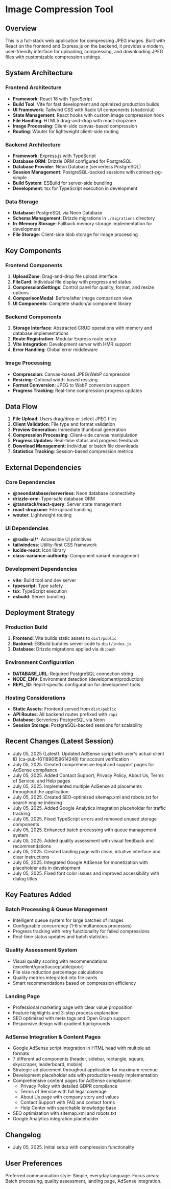 # Image Compression Tool

## Overview

This is a full-stack web application for compressing JPEG images. Built with React on the frontend and Express.js on the backend, it provides a modern, user-friendly interface for uploading, compressing, and downloading JPEG files with customizable compression settings.

## System Architecture

### Frontend Architecture
- **Framework**: React 18 with TypeScript
- **Build Tool**: Vite for fast development and optimized production builds
- **UI Framework**: Tailwind CSS with Radix UI components (shadcn/ui)
- **State Management**: React hooks with custom image compression hook
- **File Handling**: HTML5 drag-and-drop with react-dropzone
- **Image Processing**: Client-side canvas-based compression
- **Routing**: Wouter for lightweight client-side routing

### Backend Architecture
- **Framework**: Express.js with TypeScript
- **Database ORM**: Drizzle ORM configured for PostgreSQL
- **Database Provider**: Neon Database (serverless PostgreSQL)
- **Session Management**: PostgreSQL-backed sessions with connect-pg-simple
- **Build System**: ESBuild for server-side bundling
- **Development**: tsx for TypeScript execution in development

### Data Storage
- **Database**: PostgreSQL via Neon Database
- **Schema Management**: Drizzle migrations in `./migrations` directory
- **In-Memory Storage**: Fallback memory storage implementation for development
- **File Storage**: Client-side blob storage for image processing

## Key Components

### Frontend Components
1. **UploadZone**: Drag-and-drop file upload interface
2. **FileCard**: Individual file display with progress and status
3. **CompressionSettings**: Control panel for quality, format, and resize options
4. **ComparisonModal**: Before/after image comparison view
5. **UI Components**: Complete shadcn/ui component library

### Backend Components
1. **Storage Interface**: Abstracted CRUD operations with memory and database implementations
2. **Route Registration**: Modular Express route setup
3. **Vite Integration**: Development server with HMR support
4. **Error Handling**: Global error middleware

### Image Processing
- **Compression**: Canvas-based JPEG/WebP compression
- **Resizing**: Optional width-based resizing
- **Format Conversion**: JPEG to WebP conversion support
- **Progress Tracking**: Real-time compression progress updates

## Data Flow

1. **File Upload**: Users drag/drop or select JPEG files
2. **Client Validation**: File type and format validation
3. **Preview Generation**: Immediate thumbnail generation
4. **Compression Processing**: Client-side canvas manipulation
5. **Progress Updates**: Real-time status and progress feedback
6. **Download Management**: Individual or batch file downloads
7. **Statistics Tracking**: Session-based compression metrics

## External Dependencies

### Core Dependencies
- **@neondatabase/serverless**: Neon database connectivity
- **drizzle-orm**: Type-safe database ORM
- **@tanstack/react-query**: Server state management
- **react-dropzone**: File upload handling
- **wouter**: Lightweight routing

### UI Dependencies
- **@radix-ui/***: Accessible UI primitives
- **tailwindcss**: Utility-first CSS framework
- **lucide-react**: Icon library
- **class-variance-authority**: Component variant management

### Development Dependencies
- **vite**: Build tool and dev server
- **typescript**: Type safety
- **tsx**: TypeScript execution
- **esbuild**: Server bundling

## Deployment Strategy

### Production Build
1. **Frontend**: Vite builds static assets to `dist/public`
2. **Backend**: ESBuild bundles server code to `dist/index.js`
3. **Database**: Drizzle migrations applied via `db:push`

### Environment Configuration
- **DATABASE_URL**: Required PostgreSQL connection string
- **NODE_ENV**: Environment detection (development/production)
- **REPL_ID**: Replit-specific configuration for development tools

### Hosting Considerations
- **Static Assets**: Frontend served from `dist/public`
- **API Routes**: All backend routes prefixed with `/api`
- **Database**: Serverless PostgreSQL via Neon
- **Session Storage**: PostgreSQL-backed sessions for scalability

## Recent Changes (Latest Session)
- July 05, 2025 (Latest). Updated AdSense script with user's actual client ID (ca-pub-1611896159614248) for account verification
- July 05, 2025. Created comprehensive legal and support pages for AdSense compliance
- July 05, 2025. Added Contact Support, Privacy Policy, About Us, Terms of Service, and Help pages
- July 05, 2025. Implemented multiple AdSense ad placements throughout the application
- July 05, 2025. Created SEO-optimized sitemap.xml and robots.txt for search engine indexing
- July 05, 2025. Added Google Analytics integration placeholder for traffic tracking
- July 05, 2025. Fixed TypeScript errors and removed unused storage components
- July 05, 2025. Enhanced batch processing with queue management system
- July 05, 2025. Added quality assessment with visual feedback and recommendations  
- July 05, 2025. Created landing page with clean, intuitive interface and clear instructions
- July 05, 2025. Integrated Google AdSense for monetization with placeholder ads in development
- July 05, 2025. Fixed font color issues and improved accessibility with dialog titles

## Key Features Added
### Batch Processing & Queue Management
- Intelligent queue system for large batches of images
- Configurable concurrency (1-6 simultaneous processes)
- Progress tracking with retry functionality for failed compressions
- Real-time status updates and batch statistics

### Quality Assessment System
- Visual quality scoring with recommendations (excellent/good/acceptable/poor)
- File size reduction percentage calculations
- Quality metrics integrated into file cards
- Smart recommendations based on compression efficiency

### Landing Page
- Professional marketing page with clear value proposition
- Feature highlights and 3-step process explanation
- SEO optimized with meta tags and Open Graph support
- Responsive design with gradient backgrounds

### AdSense Integration & Content Pages
- Google AdSense script integration in HTML head with multiple ad formats
- 7 different ad components (header, sidebar, rectangle, square, skyscraper, leaderboard, mobile)
- Strategic ad placement throughout application for maximum revenue
- Development placeholder ads with production-ready implementation
- Comprehensive content pages for AdSense compliance:
  - Privacy Policy with detailed GDPR compliance
  - Terms of Service with full legal coverage  
  - About Us page with company story and values
  - Contact Support with FAQ and contact forms
  - Help Center with searchable knowledge base
- SEO optimization with sitemap.xml and robots.txt
- Google Analytics integration placeholder

## Changelog
- July 05, 2025. Initial setup with compression functionality

## User Preferences

Preferred communication style: Simple, everyday language.
Focus areas: Batch processing, quality assessment, landing page, AdSense integration.